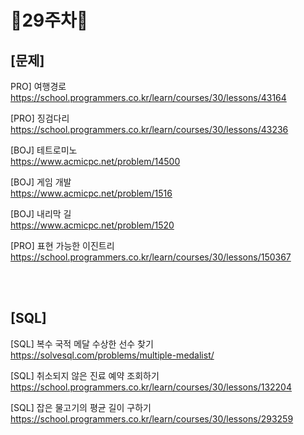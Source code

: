 # 📌29주차📌
## [문제]
PRO] 여행경로</br>
https://school.programmers.co.kr/learn/courses/30/lessons/43164

[PRO] 징검다리</br>
https://school.programmers.co.kr/learn/courses/30/lessons/43236

[BOJ] 테트로미노</br>
https://www.acmicpc.net/problem/14500

[BOJ] 게임 개발</br>
https://www.acmicpc.net/problem/1516

[BOJ] 내리막 길</br>
https://www.acmicpc.net/problem/1520

[PRO] 표현 가능한 이진트리</br>
https://school.programmers.co.kr/learn/courses/30/lessons/150367

</br></br>

## [SQL]
[SQL] 복수 국적 메달 수상한 선수 찾기</br>
https://solvesql.com/problems/multiple-medalist/

[SQL] 취소되지 않은 진료 예약 조회하기</br>
https://school.programmers.co.kr/learn/courses/30/lessons/132204

[SQL] 잡은 물고기의 평균 길이 구하기</br>
https://school.programmers.co.kr/learn/courses/30/lessons/293259
